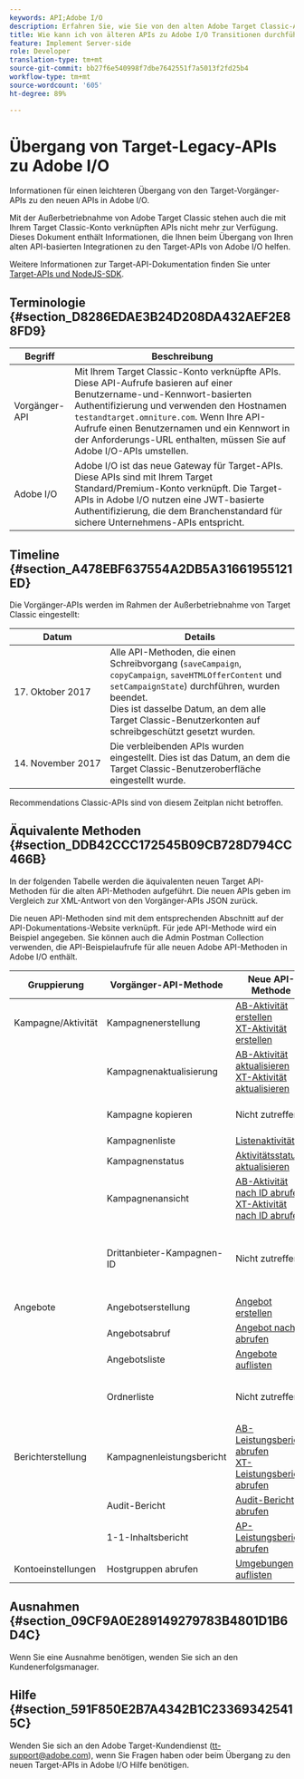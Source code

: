 ```yaml
---
keywords: API;Adobe I/O
description: Erfahren Sie, wie Sie von den alten Adobe Target Classic-APIs auf die neuen APIs in Adobe I/O Transition werden.
title: Wie kann ich von älteren APIs zu Adobe I/O Transitionen durchführen?
feature: Implement Server-side
role: Developer
translation-type: tm+mt
source-git-commit: bb27f6e540998f7dbe7642551f7a5013f2fd25b4
workflow-type: tm+mt
source-wordcount: '605'
ht-degree: 89%

---
```



# Übergang von Target-Legacy-APIs zu Adobe I/O

Informationen für einen leichteren Übergang von den Target-Vorgänger-APIs zu den neuen APIs in Adobe I/O.

Mit der Außerbetriebnahme von Adobe Target Classic stehen auch die mit Ihrem Target Classic-Konto verknüpften APIs nicht mehr zur Verfügung. Dieses Dokument enthält Informationen, die Ihnen beim Übergang von Ihren alten API-basierten Integrationen zu den Target-APIs von Adobe I/O helfen.

Weitere Informationen zur Target-API-Dokumentation finden Sie unter  [Target-APIs und NodeJS-SDK](/help/c-implementing-target/c-api-and-sdk-overview/api-and-sdk-overview.md#concept_5718EC1FF2ED4436935D0BCCD7AA29A6).

## Terminologie {#section_D8286EDAE3B24D208DA432AEF2E88FD9}

| Begriff | Beschreibung |
|--- |--- |
| Vorgänger-API | Mit Ihrem Target Classic-Konto verknüpfte APIs. Diese API-Aufrufe basieren auf einer Benutzername-und-Kennwort-basierten Authentifizierung und verwenden den Hostnamen `testandtarget.omniture.com`. Wenn Ihre API-Aufrufe einen Benutzernamen und ein Kennwort in der Anforderungs-URL enthalten, müssen Sie auf Adobe I/O-APIs umstellen. |
| Adobe I/O | Adobe I/O ist das neue Gateway für Target-APIs. Diese APIs sind mit Ihrem Target Standard/Premium-Konto verknüpft. Die Target-APIs in Adobe I/O nutzen eine JWT-basierte Authentifizierung, die dem Branchenstandard für sichere Unternehmens-APIs entspricht. |

## Timeline   {#section_A478EBF637554A2DB5A31661955121ED}

Die Vorgänger-APIs werden im Rahmen der Außerbetriebnahme von Target Classic eingestellt:

| Datum | Details |
|--- |--- |
| 17. Oktober 2017 | Alle API-Methoden, die einen Schreibvorgang (`saveCampaign`, `copyCampaign`, `saveHTMLOfferContent` und `setCampaignState`) durchführen, wurden beendet.<br>Dies ist dasselbe Datum, an dem alle Target Classic-Benutzerkonten auf schreibgeschützt gesetzt wurden. |
| 14. November 2017 | Die verbleibenden APIs wurden eingestellt. Dies ist das Datum, an dem die Target Classic-Benutzeroberfläche eingestellt wurde. |

Recommendations Classic-APIs sind von diesem Zeitplan nicht betroffen.

## Äquivalente Methoden   {#section_DDB42CCC172545B09CB728D794CC466B}

In der folgenden Tabelle werden die äquivalenten neuen Target API-Methoden für die alten API-Methoden aufgeführt. Die neuen APIs geben im Vergleich zur XML-Antwort von den Vorgänger-APIs JSON zurück.

Die neuen API-Methoden sind mit dem entsprechenden Abschnitt auf der API-Dokumentations-Website verknüpft. Für jede API-Methode wird ein Beispiel angegeben. Sie können auch die Admin Postman Collection verwenden, die API-Beispielaufrufe für alle neuen Adobe API-Methoden in Adobe I/O enthält.

| Gruppierung | Vorgänger-API-Methode | Neue API-Methode | Hinweise |
|--- |--- |--- |--- |
| Kampagne/Aktivität | Kampagnenerstellung | [AB-Aktivität erstellen](http://developers.adobetarget.com/api/#create-ab-activity)<br>[XT-Aktivität erstellen](http://developers.adobetarget.com/api/#create-xt-activity) | Die neuen APIs enthalten separate Erstellungsmethoden für AB und XT |
|  | Kampagnenaktualisierung | [AB-Aktivität aktualisieren](http://developers.adobetarget.com/api/#update-ab-activity)<br>[XT-Aktivität aktualisieren](http://developers.adobetarget.com/api/#update-xt-activity) |  |
|  | Kampagne kopieren | Nicht zutreffend | APIs zum Erstellen von Aktivitäten verwenden |
|  | Kampagnenliste | [Listenaktivitäten](http://developers.adobetarget.com/api/#list-activities) |  |
|  | Kampagnenstatus | [Aktivitätsstatus aktualisieren](http://developers.adobetarget.com/api/#update-activity-state) |  |
|  | Kampagnenansicht | [AB-Aktivität nach ID abrufen](http://developers.adobetarget.com/api/#get-ab-activity-by-id)<br>[XT-Aktivität nach ID abrufen](http://developers.adobetarget.com/api/#get-xt-activity-by-id) |  |
|  | Drittanbieter-Kampagnen-ID | Nicht zutreffend | Wenn Sie eine thirdpartyID verwenden, können die relevanten Aktivitätsmethoden verwendet werden |
| Angebote | Angebotserstellung | [Angebot erstellen](http://developers.adobetarget.com/api/#create-offer) |  |
|  | Angebotsabruf | [Angebot nach ID abrufen](http://developers.adobetarget.com/api/#get-offer-by-id) |  |
|  | Angebotsliste | [Angebote auflisten](http://developers.adobetarget.com/api/#list-offers) |  |
|  | Ordnerliste | Nicht zutreffend | Ordner werden in Target Standard/Premium nicht unterstützt |
| Berichterstellung | Kampagnenleistungsbericht | [AB-Leistungsbericht abrufen](http://developers.adobetarget.com/api/#get-ab-performance-report)<br>[XT-Leistungsbericht abrufen](http://developers.adobetarget.com/api/#get-xt-performance-report) |  |
|  | Audit-Bericht | [Audit-Bericht abrufen](http://developers.adobetarget.com/api/#get-audit-report) |  |
|  | 1-1-Inhaltsbericht | [AP-Leistungsbericht abrufen](http://developers.adobetarget.com/api/#get-ap-activity-performance-report) |  |
| Kontoeinstellungen | Hostgruppen abrufen | [Umgebungen auflisten](http://developers.adobetarget.com/api/#list-environments) |  |

## Ausnahmen {#section_09CF9A0E289149279783B4801D1B6D4C}

Wenn Sie eine Ausnahme benötigen, wenden Sie sich an den Kundenerfolgsmanager.

## Hilfe   {#section_591F850E2B7A4342B1C233693425415C}

Wenden Sie sich an den Adobe Target-Kundendienst (tt-support@adobe.com), wenn Sie Fragen haben oder beim Übergang zu den neuen Target-APIs in Adobe I/O Hilfe benötigen.
